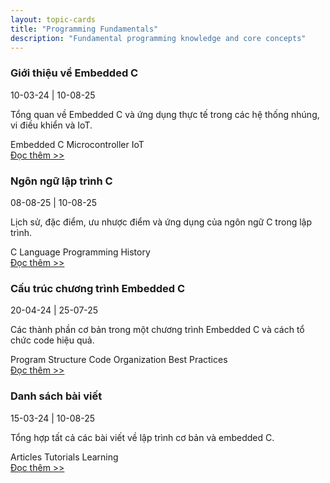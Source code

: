```yaml
---
layout: topic-cards
title: "Programming Fundamentals"
description: "Fundamental programming knowledge and core concepts"
---
```


<div class="topic-cards-container">
  <div class="topic-card" onclick="window.location.href='/fundamentals/intro/'">
    <div class="topic-image" style="background-image: url('/fundamentals/assets/Embedded.png')"></div>
    <div class="topic-content">
      <h3 class="topic-title">Giới thiệu về Embedded C</h3>
      <div class="topic-dates">10-03-24 | 10-08-25</div>
      <p class="topic-description">Tổng quan về Embedded C và ứng dụng thực tế trong các hệ thống nhúng, vi điều khiển và IoT.</p>
      <div class="topic-tags">
        <span class="topic-tag">Embedded C</span>
        <span class="topic-tag">Microcontroller</span>
        <span class="topic-tag">IoT</span>
      </div>
      <a href="/fundamentals/intro/" class="topic-read-more" onclick="event.stopPropagation();">Đọc thêm >></a>
    </div>
  </div>

  <div class="topic-card" onclick="window.location.href='/fundamentals/c-language/'">
    <div class="topic-image" style="background-image: url('/fundamentals/c-language/img/c-language.png')"></div>
    <div class="topic-content">
      <h3 class="topic-title">Ngôn ngữ lập trình C</h3>
      <div class="topic-dates">08-08-25 | 10-08-25</div>
      <p class="topic-description">Lịch sử, đặc điểm, ưu nhược điểm và ứng dụng của ngôn ngữ C trong lập trình.</p>
      <div class="topic-tags">
        <span class="topic-tag">C Language</span>
        <span class="topic-tag">Programming</span>
        <span class="topic-tag">History</span>
      </div>
      <a href="/fundamentals/c-language/" class="topic-read-more" onclick="event.stopPropagation();">Đọc thêm >></a>
    </div>
  </div>

  <div class="topic-card" onclick="window.location.href='/fundamentals/program-structure/'">
    <div class="topic-image" style="background-image: url('/fundamentals/program-structure/img/prog_struct.png')"></div>
    <div class="topic-content">
      <h3 class="topic-title">Cấu trúc chương trình Embedded C</h3>
      <div class="topic-dates">20-04-24 | 25-07-25</div>
      <p class="topic-description">Các thành phần cơ bản trong một chương trình Embedded C và cách tổ chức code hiệu quả.</p>
      <div class="topic-tags">
        <span class="topic-tag">Program Structure</span>
        <span class="topic-tag">Code Organization</span>
        <span class="topic-tag">Best Practices</span>
      </div>
      <a href="/fundamentals/program-structure/" class="topic-read-more" onclick="event.stopPropagation();">Đọc thêm >></a>
    </div>
  </div>

  <div class="topic-card" onclick="window.location.href='/fundamentals/posts/'">
    <div class="topic-image" style="background-image: url('/fundamentals/assets/Embedded.png')"></div>
    <div class="topic-content">
      <h3 class="topic-title">Danh sách bài viết</h3>
      <div class="topic-dates">15-03-24 | 10-08-25</div>
      <p class="topic-description">Tổng hợp tất cả các bài viết về lập trình cơ bản và embedded C.</p>
      <div class="topic-tags">
        <span class="topic-tag">Articles</span>
        <span class="topic-tag">Tutorials</span>
        <span class="topic-tag">Learning</span>
      </div>
      <a href="/fundamentals/posts/" class="topic-read-more" onclick="event.stopPropagation();">Đọc thêm >></a>
    </div>
  </div>
</div>

